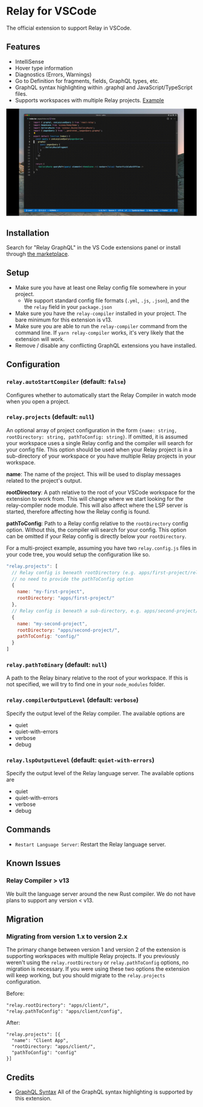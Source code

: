 # Relay for VSCode

The official extension to support Relay in VSCode.

## Features

- IntelliSense
- Hover type information
- Diagnostics (Errors, Warnings)
- Go to Definition for fragments, fields, GraphQL types, etc.
- GraphQL syntax highlighting within .graphql and JavaScript/TypeScript files.
- Supports workspaces with multiple Relay projects. [Example](https://github.com/relayjs/relay-examples/blob/main/.vscode/settings.json)

<p align="center">
  <img src="https://github.com/facebook/relay/raw/main/vscode-extension/readme/demo.gif"/>
</p>

## Installation

Search for "Relay GraphQL" in the VS Code extensions panel or install through [the marketplace](https://marketplace.visualstudio.com/items?itemName=meta.relay).

## Setup

- Make sure you have at least one Relay config file somewhere in your project.
  - We support standard config file formats (`.yml`, `.js`, `.json`), and the the `relay` field in your `package.json`
- Make sure you have the `relay-compiler` installed in your project. The bare minimum for this extension is v13.
- Make sure you are able to run the `relay-compiler` command from the command line. If `yarn relay-compiler` works, it's very likely that the extension will work.
- Remove / disable any conflicting GraphQL extensions you have installed.

## Configuration

### `relay.autoStartCompiler` (default: `false`)

Configures whether to automatically start the Relay Compiler in watch mode when you open a project.

### `relay.projects` (default: `null`)

An optional array of project configuration in the form `{name: string, rootDirectory: string, pathToConfig: string}`. If omitted, it is assumed your workspace uses a single Relay config and the compiler will search for your config file. This option should be used when your Relay project is in a sub-directory of your workspace or you have multiple Relay projects in your workspace.

**name**: The name of the project. This will be used to display messages related to the project's output.

**rootDirectory**: A path relative to the root of your VSCode workspace for the extension to work from. This will change where we start looking for the relay-compiler node module. This will also affect where the LSP server is started, therefore affecting how the Relay config is found.

**pathToConfig**: Path to a Relay config relative to the `rootDirectory` config option. Without this, the compiler will search for your config. This option can be omitted if your Relay config is directly below your `rootDirectory`.

For a multi-project example, assuming you have two `relay.config.js` files in your code tree, you would setup the configuration like so.

```js
"relay.projects": [
  // Relay config is beneath rootDirectory (e.g. apps/first-project/relay.config.js) therefore
  // no need to provide the pathToConfig option
  {
    name: "my-first-project",
    rootDirectory: "apps/first-project/"
  },
  // Relay config is beneath a sub-directory, e.g. apps/second-project/config/relay.config.js
  {
    name: "my-second-project",
    rootDirectory: "apps/second-project/",
    pathToConfig: "config/"
  }
]
```

### `relay.pathToBinary` (default: `null`)

A path to the Relay binary relative to the root of your workspace. If this is not specified, we will try to find one in your `node_modules` folder.

### `relay.compilerOutputLevel` (default: `verbose`)

Specify the output level of the Relay compiler. The available options are

- quiet
- quiet-with-errors
- verbose
- debug

### `relay.lspOutputLevel` (default: `quiet-with-errors`)

Specify the output level of the Relay language server. The available options are

- quiet
- quiet-with-errors
- verbose
- debug

## Commands

- `Restart Language Server`: Restart the Relay language server.

## Known Issues

### Relay Compiler > v13

We built the language server around the new Rust compiler. We do not have plans to support any version < v13.

## Migration

### Migrating from version 1.x to version 2.x

The primary change between version 1 and version 2 of the extension is supporting workspaces with multiple Relay projects. If you previously weren't using the `relay.rootDirectory` or `relay.pathToConfig` options, no migration is necessary. If you were using these two options the extension will keep working, but you should migrate to the `relay.projects` configuration.

Before:

```
"relay.rootDirectory": "apps/client/",
"relay.pathToConfig": "apps/client/config",
```

After:

```
"relay.projects": [{
  "name": "Client App",
  "rootDirectory: "apps/client/",
  "pathToConfig": "config"
}]
```


## Credits

- [GraphQL Syntax](https://marketplace.visualstudio.com/items?itemName=GraphQL.vscode-graphql-syntax) All of the GraphQL syntax highlighting is supported by this extension.
